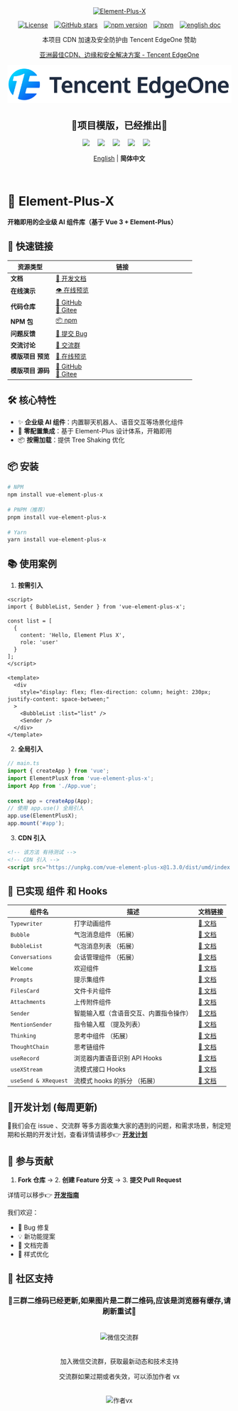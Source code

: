 <div align="center">
  <a href="https://element-plus-x.com">
    <img src="https://cdn.element-plus-x.com/element-plus-x.png" alt="Element-Plus-X" width="180" class="logo" />
  </a>
</div>

<div align="center">

[![License](https://img.shields.io/badge/license-MIT-blue)](https://github.com/HeJiaYue520/Element-Plus-X/blob/main/LICENSE)&emsp;[![GitHub stars](https://img.shields.io/github/stars/HeJiaYue520/Element-Plus-X)](https://github.com/HeJiaYue520/Element-Plus-X)&emsp;[![npm version](https://img.shields.io/npm/v/vue-element-plus-x)](https://www.npmjs.com/package/vue-element-plus-x)&emsp;[![npm](https://img.shields.io/npm/dm/vue-element-plus-x.svg)](https://www.npmjs.com/package/vue-element-plus-x)&emsp;[![english doc](https://img.shields.io/badge/docs-English-blue?style=flat-square&logo=read-the-docs)](https://github.com/HeJiaYue520/Element-Plus-X/blob/main/README.en.md)

</div>

<div align="center">

本项目 CDN 加速及安全防护由 Tencent EdgeOne 赞助

[亚洲最佳CDN、边缘和安全解决方案 - Tencent EdgeOne](https://edgeone.ai/zh?from=github)

<img src="readme/edgeone.png"/>

</div>

<div align="center">
<h2>💖项目模版，已经推出💖</h2>
<img src="https://cdn.element-plus-x.com/chat/1.webp" />&emsp;
<img src="https://cdn.element-plus-x.com/demo.webp" calss="element-plus-x-bubble" />&emsp;
<img src="https://cdn.element-plus-x.com/demo1.webp" calss="element-plus-x-bubble" />&emsp;
<img src="https://cdn.element-plus-x.com/demo3.webp" calss="element-plus-x-bubble" />&emsp;
<img src="https://cdn.element-plus-x.com/demo4.webp" calss="element-plus-x-bubble" />&emsp;
</div>

<div align="center">

[English](./README.en.md) | **简体中文**

</div>&emsp;

# 🚀 Element-Plus-X

**开箱即用的企业级 AI 组件库（基于 Vue 3 + Element-Plus）**

## 📢 快速链接

| 资源类型          | <div style="width: 300px;" >链接</div>                                                                                     |
| ----------------- | -------------------------------------------------------------------------------------------------------------------------- |
| **文档**          | [📖 开发文档](https://element-plus-x.com)                                                                                  |
| **在线演示**      | [👁️ 在线预览](https://v.element-plus-x.com)                                                                                |
| **代码仓库**      | [🐙 GitHub](https://github.com/element-plus-x/Element-Plus-X) <br> [🚠 Gitee](https://gitee.com/he-jiayue/element-plus-x)  |
| **NPM 包**        | [📦 npm](https://www.npmjs.com/package/vue-element-plus-x)                                                                 |
| **问题反馈**      | [🐛 提交 Bug](https://github.com/element-plus-x/Element-Plus-X/issues)                                                     |
| **交流讨论**      | [🐒 交流群](https://github.com/element-plus-x/Element-Plus-X?tab=readme-ov-file#-%E7%A4%BE%E5%8C%BA%E6%94%AF%E6%8C%81)     |
| **模版项目 预览** | [👀 在线预览](https://chat.element-plus-x.com/)                                                                            |
| **模版项目 源码** | [🐙 GitHub](https://github.com/HeJiaYue520/ruoyi-element-ai) <br> [🚠 Gitee](https://gitee.com/he-jiayue/ruoyi-element-ai) |

## 🛠️ 核心特性

- ✨ **企业级 AI 组件**：内置聊天机器人、语音交互等场景化组件
- 🚀 **零配置集成**：基于 Element-Plus 设计体系，开箱即用
- 📦 **按需加载**：提供 Tree Shaking 优化

## 📦 安装

```bash
# NPM
npm install vue-element-plus-x

# PNPM（推荐）
pnpm install vue-element-plus-x

# Yarn
yarn install vue-element-plus-x

```

## 📚 使用案例

1. **按需引入**

```vue
<script>
import { BubbleList, Sender } from 'vue-element-plus-x';

const list = [
  {
    content: 'Hello, Element Plus X',
    role: 'user'
  }
];
</script>

<template>
  <div
    style="display: flex; flex-direction: column; height: 230px; justify-content: space-between;"
  >
    <BubbleList :list="list" />
    <Sender />
  </div>
</template>
```

2. **全局引入**

```ts
// main.ts
import { createApp } from 'vue';
import ElementPlusX from 'vue-element-plus-x';
import App from './App.vue';

const app = createApp(App);
// 使用 app.use() 全局引入
app.use(ElementPlusX);
app.mount('#app');
```

3. **CDN 引入**

```html
<!-- 该方法 有待测试 -->
<!-- CDN 引入 -->
<script src="https://unpkg.com/vue-element-plus-x@1.3.0/dist/umd/index.js"></script>
```

## 🌟 已实现 组件 和 Hooks

| 组件名               | 描述                                   | 文档链接                                                        |
| -------------------- | -------------------------------------- | --------------------------------------------------------------- |
| `Typewriter`         | 打字动画组件                           | [📄 文档](https://element-plus-x.com/components/typewriter/)    |
| `Bubble`             | 气泡消息组件 （拓展）                  | [📄 文档](https://element-plus-x.com/components/bubble/)        |
| `BubbleList`         | 气泡消息列表 （拓展）                  | [📄 文档](https://element-plus-x.com/components/bubbleList/)    |
| `Conversations`      | 会话管理组件 （拓展）                  | [📄 文档](https://element-plus-x.com/components/conversations/) |
| `Welcome`            | 欢迎组件                               | [📄 文档](https://element-plus-x.com/components/welcome/)       |
| `Prompts `           | 提示集组件                             | [📄 文档](https://element-plus-x.com/components/prompts/)       |
| `FilesCard`          | 文件卡片组件                           | [📄 文档](https://element-plus-x.com/components/filesCard/)     |
| `Attachments`        | 上传附件组件                           | [📄 文档](https://element-plus-x.com/components/attachments/)   |
| `Sender`             | 智能输入框（含语音交互、内置指令操作） | [📄 文档](https://element-plus-x.com/components/sender/)        |
| `MentionSender`      | 指令输入框 （提及列表）                | [📄 文档](https://element-plus-x.com/components/mentionSender/) |
| `Thinking`           | 思考中组件 （拓展）                    | [📄 文档](https://element-plus-x.com/components/thinking/)      |
| `ThoughtChain`       | 思考链组件                             | [📄 文档](https://element-plus-x.com/components/thoughtChain/)  |
| `useRecord`          | 浏览器内置语音识别 API Hooks           | [📄 文档](https://element-plus-x.com/components/useRecord/)     |
| `useXStream`         | 流模式接口 Hooks                       | [📄 文档](https://element-plus-x.com/components/useXStream/)    |
| `useSend & XRequest` | 流模式 hooks 的拆分 （拓展）           | [📄 文档](https://element-plus-x.com/components/useSend/)       |

## 🎯开发计划 (每周更新)

🎀我们会在 issue 、交流群 等多方面收集大家的遇到的问题，和需求场景，制定短期和长期的开发计划，查看详情请移步👉 **[开发计划](https://element-plus-x.com/roadmap.html)**

## 🤝 参与贡献

1. **Fork 仓库** → 2. **创建 Feature 分支** → 3. **提交 Pull Request**

详情可以移步👉 **[开发指南](https://element-plus-x.com/guide/develop.html)**

我们欢迎：

- 🐛 Bug 修复
- 💡 新功能提案
- 📝 文档完善
- 🎨 样式优化

## 👥 社区支持

<div align="center">
<h3>💖三群二维码已经更新,如果图片是二群二维码,应该是浏览器有缓存,请刷新重试💖</h3>
<img src="https://cdn.element-plus-x.com/vx-2025-07-14.png" alt="微信交流群" width="180" style="margin: 20px;" />
<p>加入微信交流群，获取最新动态和技术支持</p>

<p>交流群如果过期或者失效，可以添加作者 vx</p>
<img src="https://cdn.element-plus-x.com/element-plus-x-author-vx.png" alt="作者vx" width="180" style="margin: 20px;" />
</div>
